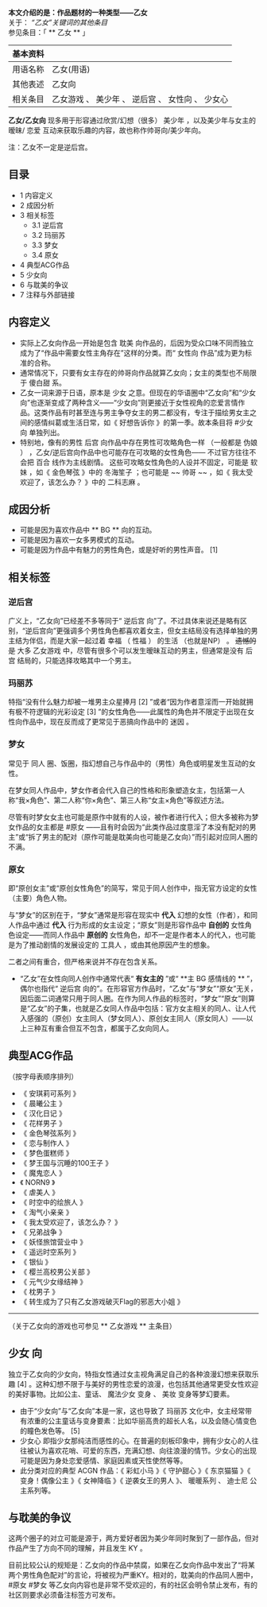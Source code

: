 **本文介绍的是：作品题材的一种类型——乙女**  
关于： _“乙女”关键词的其他条目_  
参见条目：「 ** 乙女  ** 」

|  **基本资料**  ||
|---|---|
|用语名称  |  乙女(用语)   |
|其他表述  |  乙女向   |
|相关条目  |  乙女游戏  、  美少年  、  逆后宫  、  女性向  、  少女心   |
  
**乙女/乙女向** 现多用于形容通过欣赏/幻想（很多）  美少年  ，以及美少年与女主的暧昧/  恋爱  互动来获取乐趣的内容，故也称作帅哥向/美少年向。

注：乙女不一定是逆后宫。

##  目录

  * 1  内容定义 
  * 2  成因分析 
  * 3  相关标签 
    * 3.1  逆后宫 
    * 3.2  玛丽苏 
    * 3.3  梦女 
    * 3.4  原女 
  * 4  典型ACG作品 
  * 5  少女向 
  * 6  与耽美的争议 
  * 7  注释与外部链接 

##  内容定义

  * 实际上乙女向作品一开始是包含  耽美  向作品的，后因为受众口味不同而独立成为了“作品中需要女性主角存在”这样的分类。而“  女性向  作品”成为更为标准的合称。 
  * 通常情况下，只要有女主存在的帅哥向作品就算乙女向；女主的类型也不局限于  傻白甜  系。 
  * 乙女一词来源于日语，原本是  少女  之意。但现在的华语圈中“乙女向”和“少女向”也逐渐变成了两种含义——“少女向”则更接近于女性视角的恋爱言情作品。这类作品有时甚至连与男主争夺女主的男二都没有，专注于描绘男女主之间的感情纠葛或生活日常，如《  好想告诉你  》的第一季。故本条目将  #少女向  单独列出。 
  * 特别地，像有的男性  后宫  向作品中存在男性可攻略角色一样  （一般都是  伪娘  ）  ，乙女/逆后宫向作品中也可能存在可攻略的女性角色——  不过官方往往不会把  百合  线作为主线剧情。  这些可攻略女性角色的人设并不固定，可能是  软妹  ，如《  金色琴弦  》中的  冬海笙子  ；也可能是 ~~ 帅哥  ~~ ，如《  我太受欢迎了，该怎么办？  》中的  二科志麻  。 

##  成因分析

  * 可能是因为喜欢作品中 ** BG  ** 向的互动。 
  * 可能是因为喜欢一女多男模式的互动。 
  * 可能是因为作品中有魅力的男性角色，或是好听的男性声音。  [1] 

##  相关标签

###  逆后宫

广义上，“乙女向”已经差不多等同于“  逆后宫
向”了。不过具体来说还是略有区别，“逆后宫向”更强调多个男性角色都喜欢着女主，但女主结局没有选择单独的男主结为伴侣，而是大家一起过着  幸福  （  性福
）  的生活  （也就是NP）  。 ~~遗憾的是~~ 大多  乙女游戏  中，尽管有很多个可以发生暧昧互动的男主，但通常是没有  后宫
结局的，只能选择攻略其中一个男主。

###  玛丽苏

特指“没有什么魅力却被一堆男主众星捧月  [2]  ”或者“因为作者意淫而一开始就拥有极不符逻辑的光彩设定  [3]
”的女性角色——此属性的角色并不限定于出现在女性向作品中，现在反而成了更常见于恶搞向作品中的  迷因  。

###  梦女

常见于  同人  圈、饭圈，指幻想自己与作品中的（男性）角色或明星发生互动的女性。

在梦女同人作品中，梦女作者会代入自己的性格和形象塑造女主，包括第一人称“我×角色”、第二人称“你×角色”、第三人称“女主×角色”等叙述方法。

尽管有时梦女女主也可能是原作中就有的人设，被作者进行代入；但大多被称为梦女作品的女主都是  #原女
——且有时会因为“此类作品过度意淫了本没有配对的男主”或“拆了男主的配对（原作可能是耽美向也可能是乙女向）”而引起对应同人圈的不满。

###  原女

即“原创女主”或“原创女性角色”的简写，常见于同人创作中，指无官方设定的女性（主要）角色人物。

与“梦女”的区别在于，“梦女”通常是形容在现实中 **代入** 幻想的女性（作者），和同人作品中通过 **代入**
行为形成的女主设定；“原女”则是形容作品中 **自创的** 女性角色设定——而同人作品中 **原创的**
女性角色，却不一定是作者本人的代入，也可能是为了推动剧情的发展设定的  工具人  ，或由其他原因产生的想象。

二者之间有重合，但严格来说并不存在包含关系。

  * “乙女”在女性向同人创作中通常代表“ **有女主的** ”或“ **主 BG  感情线的 ** ”，偶尔也指代“  逆后宫  向的”。在形容官方作品时，“乙女”与“梦女”“原女”无关，因后面二词通常只用于同人圈。在作为同人作品的标签时，“梦女”“原女”则算是“乙女”的子集，也就是乙女同人作品中包括：官方女主相关的同人、让人代入感强的（原创）女主同人（梦女同人）、原创女主同人（原女同人）——以上三种互有重合但互不包含，都属于乙女向同人。 

##  典型ACG作品

（按字母表顺序排列）

  * 《  安琪莉可系列  》 
  * 《  晨曦公主  》 
  * 《  汉化日记  》 
  * 《  花样男子  》 
  * 《  金色琴弦系列  》 
  * 《  恋与制作人  》 
  * 《  梦色蛋糕师  》 
  * 《  梦王国与沉睡的100王子  》 
  * 《  魔鬼恋人  》 
  * 《  NORN9  》 
  * 《  虐美人  》 
  * 《  时空中的绘旅人  》 
  * 《  淘气小亲亲  》 
  * 《  我太受欢迎了，该怎么办？  》 
  * 《  兄弟战争  》 
  * 《  妖怪旅馆营业中  》 
  * 《  遥远时空系列  》 
  * 《  银仙  》 
  * 《  樱兰高校男公关部  》 
  * 《  元气少女缘结神  》 
  * 《  枕男子  》 
  * 《  转生成为了只有乙女游戏破灭Flag的邪恶大小姐  》 

* * *

（关于乙女向的游戏也可参见 ** 乙女游戏  ** 主条目）

##  少女  向

独立于乙女向的少女向，特指女性通过女主视角满足自己的各种浪漫幻想来获取乐趣  [4]
。这种幻想不限于与美好的男性恋爱的浪漫，也包括其他通常更受女性欢迎的美好事物。比如公主、童话、  魔法少女  变身  、  美妆  变身等梦幻要素。

  * 由于“少女向”与“乙女向”本是一家，这也导致了  玛丽苏  文化中，女主经常带有浓重的公主童话与变身要素：比如华丽高贵的超长人名，以及会随心情变色的瞳色发色等。  [5] 
  * 少女心  即指少女那纯洁而感性的心。在普遍的刻板印象中，拥有少女心的人往往被认为喜欢花哨、可爱的东西，充满幻想、向往浪漫的情节。少女心的出现可能是因为身处恋爱感情、家庭因素或天性使然等等。 
  * 此分类对应的典型  ACGN  作品：《  彩虹小马  》《  守护甜心  》《  东京猫猫  》《  变身！偶像公主  》《  女神降临  》《  逆袭女王的男人  》、  暖暖系列  、  迪士尼  公主系列等。 

##  与耽美的争议

这两个圈子的对立可能是源于，两方爱好者因为美少年同时聚到了一部作品，但对作品产生了方向不同的理解，并且发生  KY  。

目前比较公认的规矩是：乙女向的作品中禁腐，如果在乙女向作品中发出了“将某两个男性角色配对”的言论，将被视为严重KY。相对的，耽美向的作品同人圈中，  #原女
#梦女  等乙女向内容也是非常不受欢迎的，有的社区会明令禁止发布，有的社区则要求必须备注标签方可发布。